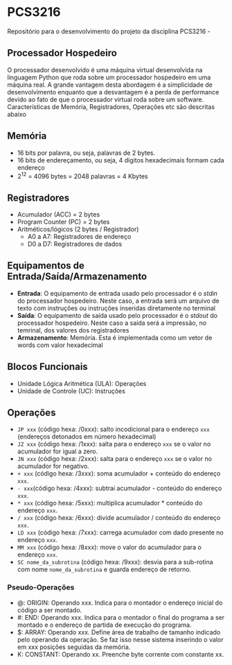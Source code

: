 # PCS3216
Repositório para o desenvolvimento do projeto da disciplina PCS3216 - 

## Processador Hospedeiro
O processador desenvolvido é uma máquina virtual desenvolvida na linguagem Python que roda sobre um processador hospedeiro em uma máquina real. A grande vantagem desta abordagem é a simplicidade de desenvolvimento enquanto que a desvantagem é a perda de performance devido ao fato de que o processador virtual roda sobre um software. 
Características de Memória, Registradores, Operações etc são descritas abaixo

## Memória 
* 16 bits por palavra, ou seja, palavras de 2 bytes. 
* 16 bits de endereçamento, ou seja, 4 dígitos hexadecimais formam cada endereço
* 2<sup>12</sup> = 4096 bytes = 2048 palavras = 4 Kbytes

## Registradores
* Acumulador (ACC) = 2 bytes
* Program Counter (PC) = 2 bytes
* Aritméticos/lógicos (2 bytes / Registrador)
  * A0 a A7: Registradores de endereço
  * D0 a D7: Registradores de dados

## Equipamentos de Entrada/Saída/Armazenamento
* **Entrada**: O equipamento de entrada usado pelo processador é o _stdin_ do processador hospedeiro. Neste caso, a entrada será um arquivo de texto com instruções ou instruções inseridas diretamente no terminal
* **Saída**: O equipamento de saída usado pelo processador é o _stdout_ do processador hospedeiro. Neste caso a saída será a impressão, no temrinal, dos valores dos registradores
* **Armazenamento**: Memória. Esta é implementada como um vetor de words com valor hexadecimal

## Blocos Funcionais
* Unidade Lógica Aritmética (ULA): Operações
* Unidade de Controle (UC): Instruções

## Operações 
* `JP xxx` (código hexa: /0xxx): salto incodicional para o endereço `xxx` (endereços detonados em número hexadecimal)
* `JZ xxx` (código hexa: /1xxx): salta para o endereço `xxx` se o valor no acumulador for igual a zero.
* `JN xxx` (código hexa: /2xxx): salta para o endereço `xxx` se o valor no acumulador for negativo.
* `+ xxx` (código hexa: /3xxx): soma acumulador + conteúdo do endereço `xxx`.
* `- xxx`(código hexa: /4xxx): subtrai acumulador - conteúdo do endereço `xxx`.
* `* xxx` (código hexa: /5xxx): multiplica acumulador * conteúdo do endereço `xxx`.
* `/ xxx` (código hexa: /6xxx): divide acumulador / conteúdo do endereço `xxx`.
* `LD xxx` (código hexa: /7xxx): carrega acumulador com dado presente no endereço `xxx`.
* `MM xxx` (código hexa: /8xxx): move o valor do acumulador para o endereço `xxx`.
* `SC nome_da_subrotina` (código hexa: /9xxx): desvia para a sub-rotina com nome `nome_da_subrotina` e guarda endereço de retorno.

### Pseudo-Operações
* @: ORIGIN: Operando xxx. Indica para o montador o endereço inicial do código a ser montado.
* #: END: Operando xxx. Indica para o montador o final do programa a ser montado e o endereço de partida de execução do programa.
* $: ARRAY: Operando xxx. Define área de trabalho de tamanho indicado pelo operando da operação. Se faz isso nesse sistema inserindo o valor em xxx posições seguidas da memória.
* K: CONSTANT: Operando xx. Preenche byte corrente com constante xx.